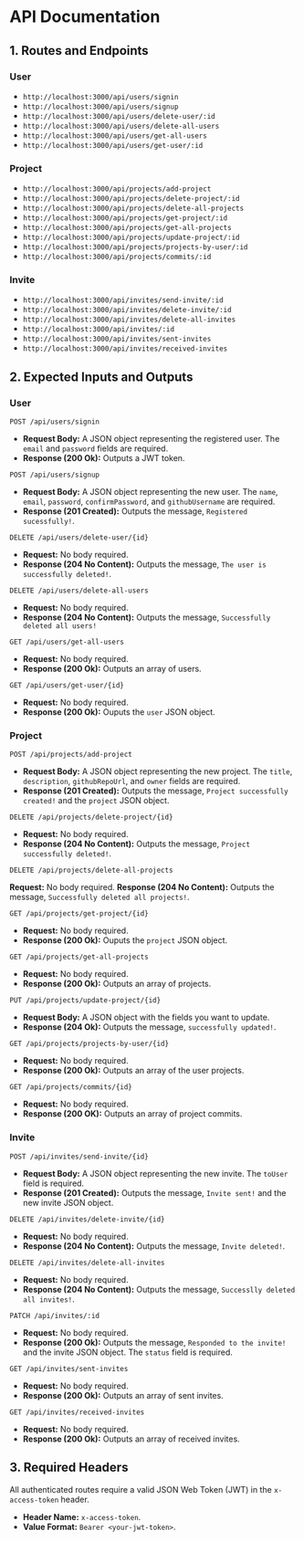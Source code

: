 # API Documentation

## 1. Routes and Endpoints

### User

- `http://localhost:3000/api/users/signin`
- `http://localhost:3000/api/users/signup`
- `http://localhost:3000/api/users/delete-user/:id`
- `http://localhost:3000/api/users/delete-all-users`
- `http://localhost:3000/api/users/get-all-users`
- `http://localhost:3000/api/users/get-user/:id`

### Project

- `http://localhost:3000/api/projects/add-project`
- `http://localhost:3000/api/projects/delete-project/:id`
- `http://localhost:3000/api/projects/delete-all-projects`
- `http://localhost:3000/api/projects/get-project/:id`
- `http://localhost:3000/api/projects/get-all-projects`
- `http://localhost:3000/api/projects/update-project/:id`
- `http://localhost:3000/api/projects/projects-by-user/:id`
- `http://localhost:3000/api/projects/commits/:id`

### Invite

- `http://localhost:3000/api/invites/send-invite/:id`
- `http://localhost:3000/api/invites/delete-invite/:id`
- `http://localhost:3000/api/invites/delete-all-invites`
- `http://localhost:3000/api/invites/:id`
- `http://localhost:3000/api/invites/sent-invites`
- `http://localhost:3000/api/invites/received-invites`

## 2. Expected Inputs and Outputs

### User

`POST /api/users/signin`

- **Request Body:** A JSON object representing the registered user. The `email` and `password` fields are required.
- **Response (200 Ok):** Outputs a JWT token.

`POST /api/users/signup`

- **Request Body:** A JSON object representing the new user. The `name`, `email`, `password`, `confirmPassword`, and `githubUsername` are required.
- **Response (201 Created):** Outputs the message, `Registered sucessfully!`.

`DELETE /api/users/delete-user/{id}`

- **Request:** No body required.
- **Response (204 No Content):** Outputs the message, `The user is successfully deleted!`.

`DELETE /api/users/delete-all-users`

- **Request:** No body required.
- **Response (204 No Content):** Outputs the message, `Successfully deleted all users!`

`GET /api/users/get-all-users`

- **Request:** No body required.
- **Response (200 Ok):** Outputs an array of users.

`GET /api/users/get-user/{id}`

- **Request:** No body required.
- **Response (200 Ok):** Ouputs the `user` JSON object.

### Project

`POST /api/projects/add-project`

- **Request Body:** A JSON object representing the new project. The `title`, `description`, `githubRepoUrl`, and `owner` fields are required.
- **Response (201 Created):** Outputs the message, `Project successfully created!` and the `project` JSON object.

`DELETE /api/projects/delete-project/{id}`

- **Request:** No body required.
- **Response (204 No Content):** Outputs the message, `Project successfully deleted!`.

`DELETE /api/projects/delete-all-projects`

**Request:** No body required.
**Response (204 No Content):** Outputs the message, `Successfully deleted all projects!`.

`GET /api/projects/get-project/{id}`

- **Request:** No body required.
- **Response (200 Ok):** Ouputs the `project` JSON object.

`GET /api/projects/get-all-projects`

- **Request:** No body required.
- **Response (200 Ok):** Outputs an array of projects.

`PUT /api/projects/update-project/{id}`

- **Request Body:** A JSON object with the fields you want to update.
- **Response (204 Ok):** Outputs the message, `successfully updated!`.

`GET /api/projects/projects-by-user/{id}`

- **Request:** No body required.
- **Response (200 Ok):** Outputs an array of the user projects.

`GET /api/projects/commits/{id}`

- **Request:** No body required.
- **Response (200 OK):** Outputs an array of project commits.

### Invite

`POST /api/invites/send-invite/{id}`

- **Request Body:** A JSON object representing the new invite. The `toUser` field is required.
- **Response (201 Created):** Outputs the message, `Invite sent!` and the new invite JSON object.

`DELETE /api/invites/delete-invite/{id}`

- **Request:** No body required.
- **Response (204 No Content):** Outputs the message, `Invite deleted!`.

`DELETE /api/invites/delete-all-invites`

- **Request:** No body required.
- **Response (204 No Content):** Outputs the message, `Successlly deleted all invites!`.

`PATCH /api/invites/:id`

- **Request:** No body required.
- **Response (200 Ok):** Outputs the message, `Responded to the invite!` and the invite JSON object. The `status` field is required.

`GET /api/invites/sent-invites`

- **Request:** No body required.
- **Response (200 Ok):** Outputs an array of sent invites.

`GET /api/invites/received-invites`

- **Request:** No body required.
- **Response (200 Ok):** Outputs an array of received invites.

## 3. Required Headers

All authenticated routes require a valid JSON Web Token (JWT) in the `x-access-token` header.

 - **Header Name:** `x-access-token`.
 - **Value Format:** `Bearer <your-jwt-token>`.